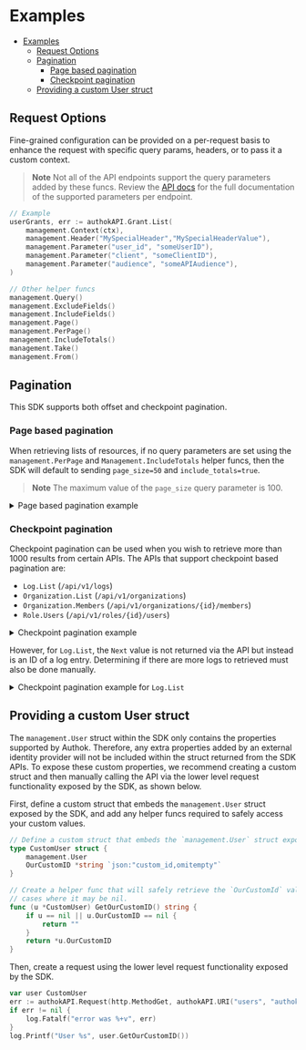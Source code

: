# Examples

- [Examples](#examples)
  - [Request Options](#request-options)
  - [Pagination](#pagination)
    - [Page based pagination](#page-based-pagination)
    - [Checkpoint pagination](#checkpoint-pagination)
  - [Providing a custom User struct](#providing-a-custom-user-struct)

## Request Options

Fine-grained configuration can be provided on a per-request basis to enhance the request with specific query params, headers, or to pass it a custom context.

> **Note**
> Not all of the API endpoints support the query parameters added by these funcs.
> Review the [API docs](https://authok.com/docs/api/management/v1) for the full documentation of the supported parameters per endpoint.

```go
// Example
userGrants, err := authokAPI.Grant.List(
    management.Context(ctx),
    management.Header("MySpecialHeader","MySpecialHeaderValue"),
    management.Parameter("user_id", "someUserID"),
    management.Parameter("client", "someClientID"),
    management.Parameter("audience", "someAPIAudience"),
)

// Other helper funcs
management.Query()
management.ExcludeFields()
management.IncludeFields()
management.Page()
management.PerPage()
management.IncludeTotals()
management.Take()
management.From()
```

## Pagination

This SDK supports both offset and checkpoint pagination.

### Page based pagination

When retrieving lists of resources, if no query parameters are set using the `management.PerPage` and `Management.IncludeTotals` helper funcs, then the SDK will default to sending `page_size=50` and `include_totals=true`. 

> **Note**
> The maximum value of the `page_size` query parameter is 100.

<details>
  <summary>Page based pagination example</summary>

```go
var page int
for {
    clients, err := authokAPI.Client.List(
        management.Page(page),
        management.PerPage(100),
    )
    if err != nil {
        return err
    }

    // Accumulate here the results or check for a specific client.

    if !clients.HasNext() {
        break
    }

    page++
}
```
</details>

### Checkpoint pagination

Checkpoint pagination can be used when you wish to retrieve more than 1000 results from certain APIs. The APIs that support checkpoint based pagination are:

* `Log.List` (`/api/v1/logs`)
* `Organization.List` (`/api/v1/organizations`)
* `Organization.Members` (`/api/v1/organizations/{id}/members`)
* `Role.Users` (`/api/v1/roles/{id}/users`)

<details>
  <summary>Checkpoint pagination example</summary>

```go
// For the first call, only pass the `take` query parameter, the API will
// then return a `Next` value that can be used for future requests.
orgList, err := authokAPI.Organization.List(management.Take(100))
if err != nil {
    log.Fatalf("err: %+v", err)
}

if !orgList.HasNext() {
    // No need to continue we can stop here.
    return
}

for {
    // Pass the `next` and `take` query parameters now so
    // that we can correctly paginate the organizations.
    orgList, err = authokAPI.Organization.List(
        management.From(orgList.Next),
        management.Take(100),
    )
    if err != nil {
        log.Fatalf("err :%+v", err)
    }
    
    for _, org := range orgList.Organizations {
        log.Printf("org %s", org.GetID())
    }
    
    // The `HasNext` helper func checks whether
    // the API has informed us that there is
    // more data to retrieve or not.
    if !orgList.HasNext() {
        break
    }
}
```
</details>

However, for `Log.List`, the `Next` value is not returned via the API but instead is an ID of a log entry. Determining if there are more logs to retrieved must also be done manually.

<details>
  <summary>Checkpoint pagination example for <code>Log.List</code></summary>

```go
var logs []*management.Log
initialLogId := "LOGID"
for {
    // Retrieve 100 logs after the specified log
    logs, err = authokAPI.Log.List(
        management.From(logFromId),
        management.Take(100),
    )

    if err != nil {
        log.Fatalf("err: %+v", err)
    }

    for _, logData := range logs {
        log.Printf("ID %s", logData.GetID())
        log.Printf("Type %s", logData.GetType())

    }

    // The HasNext helper cannot be used with `Log.List` so instead we check the length of the
    // returned logs array. When it reaches 0 there are no more logs left to process.
    if len(logs) == 0 {
        break
    }

    logFromId = logs[len(logs)-1].GetID()
}
```
</details>

## Providing a custom User struct

The `management.User` struct within the SDK only contains the properties supported by Authok. Therefore, any extra properties added by an external identity provider will not be included within the struct returned from the SDK APIs. To expose these custom properties, we recommend creating a custom struct and then manually calling the API via the lower level request functionality exposed by the SDK, as shown below.

First, define a custom struct that embeds the `management.User` struct exposed by the SDK, and add any helper funcs required to safely access your custom values.

```go
// Define a custom struct that embeds the `management.User` struct exposed by the SDK.
type CustomUser struct {
	management.User
	OurCustomID *string `json:"custom_id,omitempty"`
}

// Create a helper func that will safely retrieve the `OurCustomId` value from CustomUser in the
// cases where it may be nil.
func (u *CustomUser) GetOurCustomID() string {
	if u == nil || u.OurCustomID == nil {
		return ""
	}
	return *u.OurCustomID
}
```

Then, create a request using the lower level request functionality exposed by the SDK.

```go
var user CustomUser
err := authokAPI.Request(http.MethodGet, authokAPI.URI("users", "authok|63cfb8ca89c31c3f33f1dffd"), &user)
if err != nil {
    log.Fatalf("error was %+v", err)
}
log.Printf("User %s", user.GetOurCustomID())
```